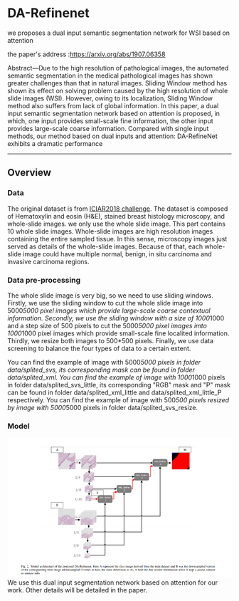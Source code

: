 # DA-Refinenet
we proposes a dual input semantic segmentation network for WSI based on attention

 the paper's address :https://arxiv.org/abs/1907.06358

Abstract—Due to the high resolution of pathological images,
the automated semantic segmentation in the medical pathological
images has shown greater challenges than that in natural images.
Sliding Window method has shown its effect on solving problem
caused by the high resolution of whole slide images (WSI).
However, owing to its localization, Sliding Window method also
suffers from lack of global information. In this paper, a dual input
semantic segmentation network based on attention is proposed,
in which, one input provides small-scale fine information, the
other input provides large-scale coarse information. Compared
with single input methods, our method based on dual inputs
and attention: DA-RefineNet exhibits a dramatic performance

---
## Overview
### Data
The original dataset is from [ICIAR2018 challenge](https://iciar2018-challenge.grand-challenge.org/). The
dataset is composed of Hematoxylin and eosin (H&E), stained
breast histology microscopy, and whole-slide images. we only use the whole slide image. This part contains 10 whole slide images. Whole-slide images are
high resolution images containing the entire sampled tissue.
In this sense, microscopy images just served as details of
the whole-slide images. Because of that, each whole-slide
image could have multiple normal, benign, in situ carcinoma
and invasive carcinoma regions.

### Data pre-processing
The whole slide image is very big, so we need to use sliding windows. Firstly, we use the sliding window to cut the whole slide image into 5000*5000 pixel images which provide large-scale coarse contextual information. Secondly, we use the sliding window with a size of 1000*1000 and a step size of 500 pixels to cut the 5000*5000 pixel images imto 1000*1000 pixel images which provide small-scale fine localited information. Thirdly, we resize both images to 500*500 pixels. Finally, we use data screening to balance the four types of data to a certain extent.

You can find the example of image with 5000*5000 pixels in folder data/splited_svs, its corresponding mask can be found in folder data/splited_xml. You can find the example of image with 1000*1000 pixels in folder data/splited_svs_little, its corresponding "RGB" mask and "P" mask can be found in folder data/splited_xml_little and data/splited_xml_little_P respectively. You can find the example of image with 500*500 pixels resized by image with 5000*5000 pixels in folder data/splited_svs_resize. 
### Model
![img/DA-Refinenet.png](img/DA-Refinenet.png)
We use this dual input segmentation network based on attention for our work. Other details will be detailed in the paper.
